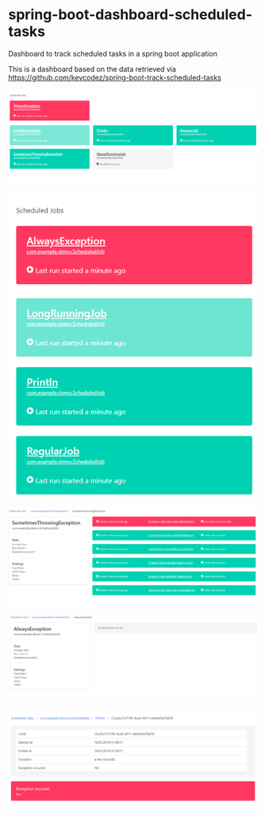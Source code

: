 # spring-boot-dashboard-scheduled-tasks
Dashboard to track scheduled tasks in a spring boot application

This is a dashboard based on the data retrieved via https://github.com/kevcodez/spring-boot-track-scheduled-tasks

![](images/dashboard_1.PNG?raw=true)

![](images/dashboard_2.PNG?raw=true)

![](images/dashboard_3.PNG?raw=true)

![](images/dashboard_4.PNG?raw=true)

![](images/dashboard_5.PNG?raw=true)